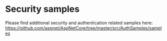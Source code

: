 # Security samples

Please find additional security and authentication related samples here: https://github.com/aspnet/AspNetCore/tree/master/src/AuthSamples/samples
